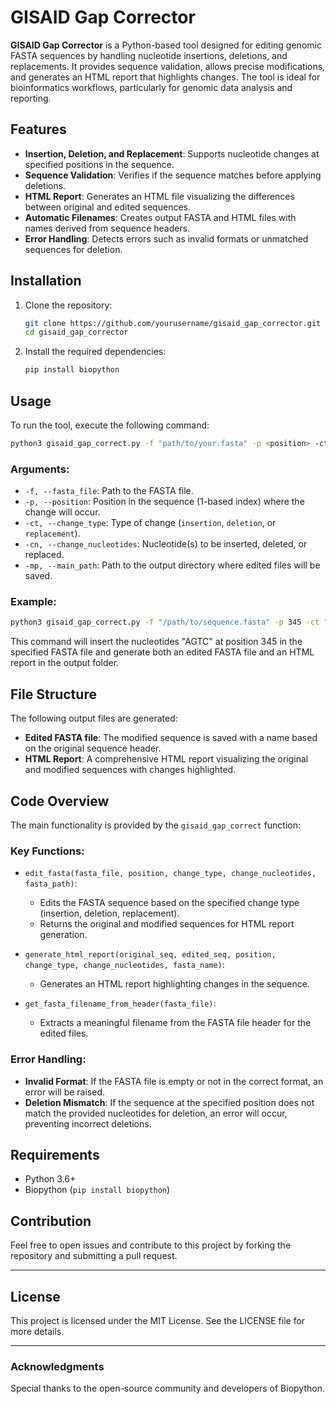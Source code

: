 # GISAID Gap Corrector

**GISAID Gap Corrector** is a Python-based tool designed for editing genomic FASTA sequences by handling nucleotide insertions, deletions, and replacements. It provides sequence validation, allows precise modifications, and generates an HTML report that highlights changes. The tool is ideal for bioinformatics workflows, particularly for genomic data analysis and reporting.

## Features

- **Insertion, Deletion, and Replacement**: Supports nucleotide changes at specified positions in the sequence.
- **Sequence Validation**: Verifies if the sequence matches before applying deletions.
- **HTML Report**: Generates an HTML file visualizing the differences between original and edited sequences.
- **Automatic Filenames**: Creates output FASTA and HTML files with names derived from sequence headers.
- **Error Handling**: Detects errors such as invalid formats or unmatched sequences for deletion.

## Installation

1. Clone the repository:
   ```bash
   git clone https://github.com/yourusername/gisaid_gap_corrector.git
   cd gisaid_gap_corrector
   ```

2. Install the required dependencies:
   ```bash
   pip install biopython
   ```

## Usage

To run the tool, execute the following command:

```bash
python3 gisaid_gap_correct.py -f "path/to/your.fasta" -p <position> -ct <change_type> -cn <change_nucleotides> -mp "path/to/output"
```

### Arguments:

- `-f, --fasta_file`: Path to the FASTA file.
- `-p, --position`: Position in the sequence (1-based index) where the change will occur.
- `-ct, --change_type`: Type of change (`insertion`, `deletion`, or `replacement`).
- `-cn, --change_nucleotides`: Nucleotide(s) to be inserted, deleted, or replaced.
- `-mp, --main_path`: Path to the output directory where edited files will be saved.

### Example:

```bash
python3 gisaid_gap_correct.py -f "/path/to/sequence.fasta" -p 345 -ct "insertion" -cn "AGTC" -mp "/path/to/output_folder"
```

This command will insert the nucleotides "AGTC" at position 345 in the specified FASTA file and generate both an edited FASTA file and an HTML report in the output folder.

## File Structure

The following output files are generated:

- **Edited FASTA file**: The modified sequence is saved with a name based on the original sequence header.
- **HTML Report**: A comprehensive HTML report visualizing the original and modified sequences with changes highlighted.

## Code Overview

The main functionality is provided by the `gisaid_gap_correct` function:

### Key Functions:

- `edit_fasta(fasta_file, position, change_type, change_nucleotides, fasta_path)`: 
  - Edits the FASTA sequence based on the specified change type (insertion, deletion, replacement).
  - Returns the original and modified sequences for HTML report generation.

- `generate_html_report(original_seq, edited_seq, position, change_type, change_nucleotides, fasta_name)`: 
  - Generates an HTML report highlighting changes in the sequence.
  
- `get_fasta_filename_from_header(fasta_file)`: 
  - Extracts a meaningful filename from the FASTA file header for the edited files.

### Error Handling:

- **Invalid Format**: If the FASTA file is empty or not in the correct format, an error will be raised.
- **Deletion Mismatch**: If the sequence at the specified position does not match the provided nucleotides for deletion, an error will occur, preventing incorrect deletions.

## Requirements

- Python 3.6+
- Biopython (`pip install biopython`)

## Contribution

Feel free to open issues and contribute to this project by forking the repository and submitting a pull request.

---

## License

This project is licensed under the MIT License. See the LICENSE file for more details.

---

### Acknowledgments

Special thanks to the open-source community and developers of Biopython.

